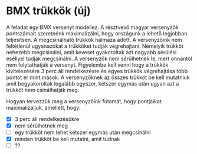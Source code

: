 # BMX trükkök (új)

A feladat egy BMX versenyt modellez. A résztvevő magyar versenyzők pontszámait szeretnénk maximalizálni, hogy országunk a lehető legjobban teljesítsen.
A megcsinálható trükkök halmaza adott.
A versenyzőink nem feltétlenül ugyanazokat a trükköket tudják végrehajtani. Némelyik trükköt nehezebb megcsinálni, amit keveset gyakoroltak azt nagyobb sérülési eséllyel tudják megcsinálni. A versenyzők nem sérülhetnek le, mert onnantól nem folytathatják a versenyt. 
Figyelembe kell venni hogy a trükkök kivitelezésére 3 perc áll rendelkezésre és egyes trükkök végrehajtása több pontot ér mint mások.
A versenyzőknek az összes trükköt be kell mutatniuk amit begyakoroltak legalább egyszer, kétszer egymás után ugyan azt a trükköt nem csinálhatják meg.

Hogyan tervezzük meg a versenyzőink futamát, hogy pontjaikat maximalizáljuk, amellett, hogy:
  - [x] 3 perc áll rendelkezésükre
  - [x] nem sérülhetnek meg
  - [ ] egy trükköt nem lehet kétszer egymás után megcsinálni
  - [x] minden trükköt be kell mutatni, amit tudnak
  - [ ] ??
